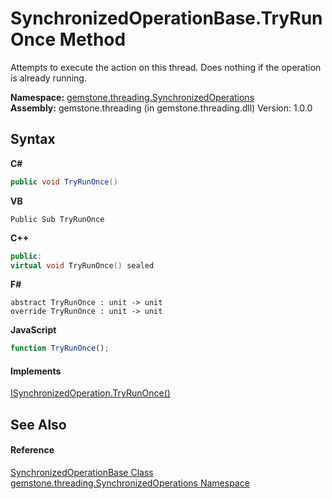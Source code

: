 # SynchronizedOperationBase.TryRunOnce Method 
 

Attempts to execute the action on this thread. Does nothing if the operation is already running.

**Namespace:**&nbsp;<a href="1f40f322-ebc7-b97d-11c0-ccf540bd3b46">gemstone.threading.SynchronizedOperations</a><br />**Assembly:**&nbsp;gemstone.threading (in gemstone.threading.dll) Version: 1.0.0

## Syntax

**C#**<br />
``` C#
public void TryRunOnce()
```

**VB**<br />
``` VB
Public Sub TryRunOnce
```

**C++**<br />
``` C++
public:
virtual void TryRunOnce() sealed
```

**F#**<br />
``` F#
abstract TryRunOnce : unit -> unit 
override TryRunOnce : unit -> unit 
```

**JavaScript**<br />
``` JavaScript
function TryRunOnce();
```


#### Implements
<a href="1b64bfbf-c8a8-ee26-d319-ae7c3683375f">ISynchronizedOperation.TryRunOnce()</a><br />

## See Also


#### Reference
<a href="8a08de6d-bbac-0406-89f3-5e0f87457eb3">SynchronizedOperationBase Class</a><br /><a href="1f40f322-ebc7-b97d-11c0-ccf540bd3b46">gemstone.threading.SynchronizedOperations Namespace</a><br />